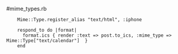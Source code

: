 #mime_types.rb

        Mime::Type.register_alias "text/html", :iphone

        respond_to do |format|
          format.ics { render :text => post.to_ics, :mime_type => Mime::Type["text/calendar"]  }
        end
